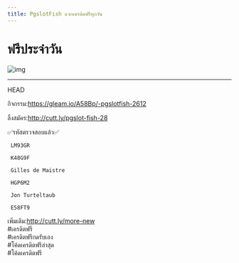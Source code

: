 ```yaml
---
title: PgslotFish แจกเครดิตฟรีทุกวัน
---
```


# ฟรีประจำวัน  
![img](https://user-assets.out.sh/user-assets/2038588/AI1PxRvQZkciTBKI/2565-12-05-14.48.54.jpg)

---  


HEAD

กิจกรรม:https://gleam.io/A58Bp/-pgslotfish-2612  

ลิ้งสมัคร:http://cutt.ly/pgslot-fish-28 

✅รหัสตรวจสอบแล้ว✅  
```bash
 LM93GR
``` 
``` 
 K48G9F 
``` 
```
 Gilles de Maistre 
``` 
```
 HGP6M2  
```
```
 Jon Turteltaub  
```
```
 E58FT9 
``` 

เพิ่มเติม:http://cutt.ly/more-new  
#เครดิตฟรี  
#เครดิตฟรีกดรับเอง  
#โค้ดเครดิตฟรีล่าสุด  
#โค้ดเครดิตฟรี

